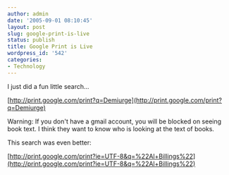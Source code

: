 ```yaml
---
author: admin
date: '2005-09-01 08:10:45'
layout: post
slug: google-print-is-live
status: publish
title: Google Print is Live
wordpress_id: '542'
categories:
- Technology
---
```


I just did a fun little search...

[http://print.google.com/print?q=Demiurge](http://print.google.com/print?q=Demiurge)

Warning: If you don't have a gmail account, you will be blocked on
seeing book text. I think they want to know who is looking at the text
of books.

This search was even better:

[http://print.google.com/print?ie=UTF-8&q=%22Al+Billings%22](http://print.google.com/print?ie=UTF-8&q=%22Al+Billings%22)
